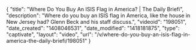 {
    "title": "Where Do You Buy An ISIS Flag in America? | The Daily Briefi",
    "description": "Where do you buy an ISIS flag in America, like the house in New Jersey had? Glenn Beck and his staff discuss.",
    "videoid": "198051",
    "date_created": "1408046531",
    "date_modified": "1418181875",
    "type": "captivate",
    "layout": "video",
    "url": "\/v\/where-do-you-buy-an-isis-flag-in-america-the-daily-briefi\/198051"
}
